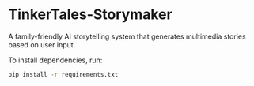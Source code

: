 # TinkerTales-Storymaker
A family-friendly AI storytelling system that generates multimedia stories based on user input.

To install dependencies, run:
```bash
pip install -r requirements.txt